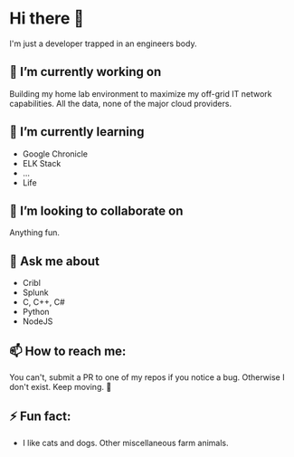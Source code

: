 # Hi there 👋

I'm just a developer trapped in an engineers body. 

## 🔭 I’m currently working on

Building my home lab environment to maximize my off-grid IT network capabilities. All the data, none of the major cloud providers.


## 🌱 I’m currently learning

 - Google Chronicle
 - ELK Stack
 - ...
 - Life


## 👯 I’m looking to collaborate on

Anything fun. 


## 💬 Ask me about

 - Cribl
 - Splunk
 - C, C++, C#
 - Python
 - NodeJS


## 📫 How to reach me:

You can't, submit a PR to one of my repos if you notice a bug. Otherwise I don't exist. Keep moving. :tractor:


## ⚡ Fun fact:
 
 - I like cats and dogs. Other miscellaneous farm animals. 

